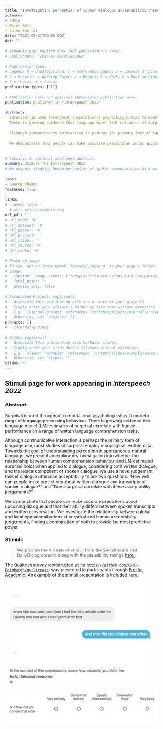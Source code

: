 ```yaml
---
title: "Investigating perception of spoken dialogue acceptability through surprisal"
authors:
- admin
- Peter Bell
- Catherine Lai
date: "2021-03-01T00:00:00Z"
doi: ""

# Schedule page publish date (NOT publication's date).
# publishDate: "2017-01-01T00:00:00Z"

# Publication type.
# Legend: 0 = Uncategorized; 1 = Conference paper; 2 = Journal article;
# 3 = Preprint / Working Paper; 4 = Report; 5 = Book; 6 = Book section;
# 7 = Thesis; 8 = Patent
publication_types: ["1"]

# Publication name and optional abbreviated publication name.
publication: published in *Interspeech 2022*

abstract:
  Surprisal is used throughout computational psycholinguistics to model a range of language processing behaviour.
  There is growing evidence that language model (LM) estimates of surprisal correlate with human performance on a range of written language comprehension tasks.

  Although communicative interaction is perhaps the primary form of language use, most studies of surprisal employ monological, written data. Towards the goal of understanding perception in spontaneous, natural language, we present an exploratory investigation into whether the relationship between human comprehension behaviour and LM-estimated surprisal holds when applied to dialogue, considering both written dialogue, and the lexical component of spoken dialogue. We use a novel judgement task of dialogue utterance acceptability to ask two questions. ``How well can people make predictions about written dialogue and transcripts of spoken dialogue?'' and ``Does surprisal correlate with these acceptability judgements?''.

  We demonstrate that people can make accurate predictions about upcoming dialogue and that their ability differs between spoken transcripts and written conversation. We investigate the relationship between global and local operationalisations of surprisal and human acceptability judgements, finding a combination of both to provide the most predictive power.


# Summary. An optional shortened abstract.
summary: Stimuli for Interspeech 2022
# We propose studying human perception of spoken communication as a means to better understand how information is encoded across these channels, focusing on the question  What characteristics of communicative context affect listener's expectations of speech?.

tags:
- Source Themes
featured: true

links:
# - name: 'here '
  # url: http://example.org
url_pdf: ''
# url_code: '#'
# url_dataset: '#'
# url_poster: '#'
# url_project: ''
# url_slides: ''
# url_source: '#'
# url_video: '#'

# Featured image
# To use, add an image named `featured.jpg/png` to your page's folder.
# image:
#   caption: 'Image credit: [**Unsplash**](https://unsplash.com/photos/pLCdAaMFLTE)'
#   focal_point: ""
#   preview_only: false

# Associated Projects (optional).
#   Associate this publication with one or more of your projects.
#   Simply enter your project's folder or file name without extension.
#   E.g. `internal-project` references `content/project/internal-project/index.md`.
#   Otherwise, set `projects: []`.
projects: []
# - internal-project

# Slides (optional).
#   Associate this publication with Markdown slides.
#   Simply enter your slide deck's filename without extension.
#   E.g. `slides: "example"` references `content/slides/example/index.md`.
#   Otherwise, set `slides: ""`.
slides: ""
---
```


<!-- {{% callout note %}}
Click the *Cite* button above to demo the feature to enable visitors to import publication metadata into their reference management software.
{{% /callout %}} -->

<!-- {{% callout note %}}
Create your slides in Markdown - click the *Slides* button to check out the example.
{{% /callout %}} -->
<h2>
Stimuli page for work appearing in  <i>Interspeech 2022</i>
</h2>

  <h3>
  Abstract:
  </h3>
  Surprisal is used throughout computational psycholinguistics to model a range of language processing behaviour.
  There is growing evidence that language model (LM) estimates of surprisal correlate with human performance on a range of written language comprehension tasks.

  Although communicative interaction is perhaps the primary form of language use, most studies of surprisal employ monological, written data. Towards the goal of understanding perception in spontaneous, natural language, we present an exploratory investigation into whether the relationship between human comprehension behaviour and LM-estimated surprisal holds when applied to dialogue, considering both written dialogue, and the lexical component of spoken dialogue. We use a novel judgement task of dialogue utterance acceptability to ask two questions. "How well can people make predictions about written dialogue and transcripts of spoken dialogue?" and "Does surprisal correlate with these acceptability judgements?".

  We demonstrate that people can make accurate predictions about upcoming dialogue and that their ability differs between spoken transcripts and written conversation. We investigate the relationship between global and local operationalisations of surprisal and human acceptability judgements, finding a combination of both to provide the most predictive power.

<h3>
Stimuli:
</h3>
  <blockquote>
  We provide the full sets of stimuli from the Switchboard and DailyDialog corpora along with the plausibility ratings <a href="https://data.cstr.ed.ac.uk/sarenne/INTERSPEECH2022/">here </a>.
  </blockquote>

  The <a href="https://www.qualtrics.com/">Qualtrics</a> survey (constructed using <a href="https://github.com/CSTR-Edinburgh/qualtreats">`https://github.com/CSTR-Edinburgh/qualtreats`</a>) was presented to participants through <a href="https://www.prolific.co/">Prolific Academic</a>. An example of the stimuli presentation is included here:
  <img src="screenshots/im1.png" alt="Flowers in Chania">
